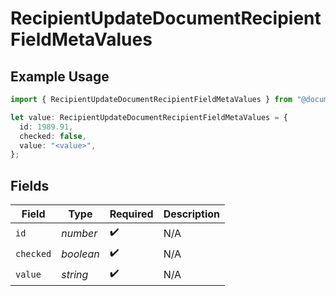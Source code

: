 # RecipientUpdateDocumentRecipientFieldMetaValues

## Example Usage

```typescript
import { RecipientUpdateDocumentRecipientFieldMetaValues } from "@documenso/sdk-typescript/models/operations";

let value: RecipientUpdateDocumentRecipientFieldMetaValues = {
  id: 1989.91,
  checked: false,
  value: "<value>",
};
```

## Fields

| Field              | Type               | Required           | Description        |
| ------------------ | ------------------ | ------------------ | ------------------ |
| `id`               | *number*           | :heavy_check_mark: | N/A                |
| `checked`          | *boolean*          | :heavy_check_mark: | N/A                |
| `value`            | *string*           | :heavy_check_mark: | N/A                |